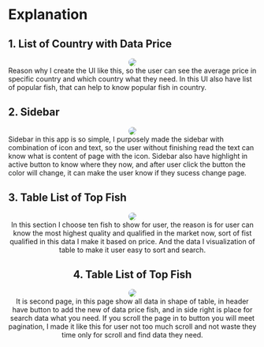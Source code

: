 
# Explanation

## 1. List of Country with Data Price
<div align="center">

<img src="https://raw.githubusercontent.com/zeetec20/efishman/master/public/ui1.png" style="border-radius: 10px;">

</div>
Reason why I create the UI like this, so the user can see the average price in specific country and which country what they need.
In this UI also have list of popular fish, that can help to know popular fish in country.

## 2. Sidebar
<div align="center">

<img src="https://raw.githubusercontent.com/zeetec20/efishman/master/public/ui2.png" style="border-radius: 10px;">

</div>
Sidebar in this app is so simple, I purposely made the sidebar with combination of icon and text, so the user without finishing read the text can know what is content of page with the icon. Sidebar also have highlight in active button to know where they now, and after user click the button the color will change, it can make the user know if they sucess change page.

## 3. Table List of Top Fish
<div align="center">

<img src="https://raw.githubusercontent.com/zeetec20/efishman/master/public/ui3.png" style="border-radius: 10px;">

<div>
In this section I choose ten fish to show for user, the reason is for user can know the most highest quality and qualified in the market now, sort of fist qualified in this data I make it based on price. And the data I visualization of table to make it user easy to sort and search.

## 4. Table List of Top Fish
<div align="center">

<img src="https://raw.githubusercontent.com/zeetec20/efishman/master/public/ui4.png" style="border-radius: 10px;">

<div>
It is second page, in this page show all data in shape of table, in header have button to add the new of data price fish, and in side right is place for search data what you need.
If you scroll the page in to button you will meet pagination, I made it like this for user not too much scroll and not waste they time only for scroll and find data they need. 





